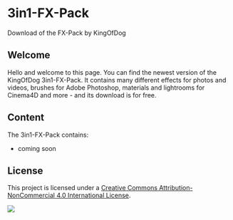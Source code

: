 # 3in1-FX-Pack
Download of the FX-Pack by KingOfDog

## Welcome
Hello and welcome to this page. You can find the newest version of the KingOfDog 3in1-FX-Pack. It contains many different effects for photos and videos, brushes for Adobe Photoshop, materials and lightrooms for Cinema4D and more - and its download is for free.

## Content
The 3in1-FX-Pack contains:
- coming soon

## License
This project is licensed under a [Creative Commons Attribution-NonCommercial 4.0 International License](http://creativecommons.org/licenses/by-nc/4.0/).

![](https://i.creativecommons.org/l/by-nc/4.0/88x31.png)
